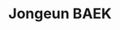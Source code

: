 ---
layout: home
home_text: It's funny how day by day nothing changes, but when you look back, everything is different. - C.S. Lewis
title: Jongeun BAEK
---